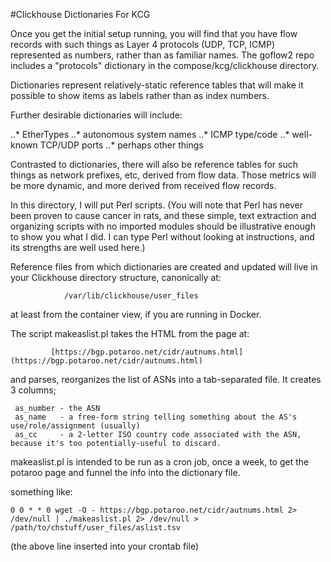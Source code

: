 #Clickhouse Dictionaries For KCG

Once you get the initial setup running, you will find that you have flow records with such things as Layer 4 protocols (UDP, TCP, ICMP) represented as numbers, rather than as familiar names. The goflow2 repo includes a "protocols" dictionary in the compose/kcg/clickhouse directory. 

Dictionaries represent relatively-static reference tables that will make it possible to show items as labels rather than as index numbers. 

Further desirable dictionaries will include:

  ..* EtherTypes
  ..* autonomous system names
  ..* ICMP type/code
  ..* well-known TCP/UDP ports
  ..* perhaps other things
  
Contrasted to dictionaries, there will also be reference tables for such things as network prefixes, etc, derived from flow data. Those metrics will be more dynamic, and more derived from received flow records. 

In this directory, I will put Perl scripts. (You will note that Perl has never been proven to cause cancer in rats, and these simple, text extraction and organizing scripts with no imported modules should be illustrative enough to show you what I did. I can type Perl without looking at instructions, and its strengths are well used here.) 

Reference files from which dictionaries are created and updated will live in your Clickhouse directory structure, canonically at: 

                /var/lib/clickhouse/user_files

at least from the container view, if you are running in Docker. 


The script makeaslist.pl takes the HTML from the page at:  

             [https://bgp.potaroo.net/cidr/autnums.html](https://bgp.potaroo.net/cidr/autnums.html)
             
and parses, reorganizes the list of ASNs into a tab-separated file. It creates 3 columns;

     as_number - the ASN
     as_name   - a free-form string telling something about the AS's use/role/assignment (usually)
     as_cc     - a 2-letter ISO country code associated with the ASN, because it's too potentially-useful to discard. 

makeaslist.pl is intended to be run as a cron job, once a week, to get the potaroo page and funnel the info into the dictionary file.

something like:
    
    0 0 * * 0 wget -O - https://bgp.potaroo.net/cidr/autnums.html 2> /dev/null | ./makeaslist.pl 2> /dev/null > /path/to/chstuff/user_files/aslist.tsv

(the above line inserted into your crontab file)





  
